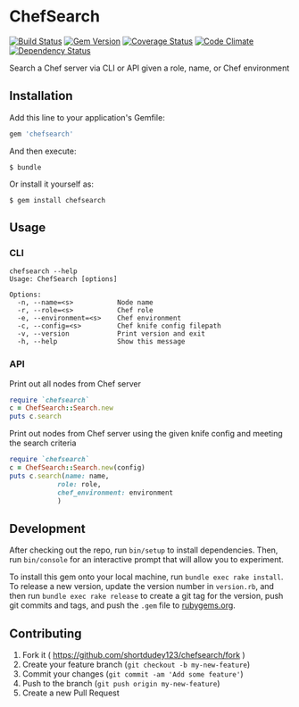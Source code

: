 # ChefSearch

[![Build Status](https://travis-ci.org/shortdudey123/chefsearch.svg?branch=master)](https://travis-ci.org/shortdudey123/chefsearch)
[![Gem Version](http://img.shields.io/gem/v/chefsearch.svg)](https://rubygems.org/gems/chefsearch)
[![Coverage Status](https://img.shields.io/coveralls/shortdudey123/chefsearch/master.svg)](https://coveralls.io/r/shortdudey123/chefsearch?branch=master)
[![Code Climate](https://codeclimate.com/github/shortdudey123/chefsearch/badges/gpa.svg)](https://codeclimate.com/github/shortdudey123/chefsearch)
[![Dependency Status](https://img.shields.io/gemnasium/shortdudey123/chefsearch.svg)](https://gemnasium.com/shortdudey123/chefsearch)


Search a Chef server via CLI or API given a role, name, or Chef environment

## Installation

Add this line to your application's Gemfile:

```ruby
gem 'chefsearch'
```

And then execute:

    $ bundle

Or install it yourself as:

    $ gem install chefsearch

## Usage

### CLI

```
chefsearch --help
Usage: ChefSearch [options]

Options:
  -n, --name=<s>           Node name
  -r, --role=<s>           Chef role
  -e, --environment=<s>    Chef environment
  -c, --config=<s>         Chef knife config filepath
  -v, --version            Print version and exit
  -h, --help               Show this message
```

### API

Print out all nodes from Chef server

```ruby
require `chefsearch`
c = ChefSearch::Search.new
puts c.search
```

Print out nodes from Chef server using the given knife config and meeting the search criteria

```ruby
require `chefsearch`
c = ChefSearch::Search.new(config)
puts c.search(name: name,
            role: role,
            chef_environment: environment
            )
```

## Development

After checking out the repo, run `bin/setup` to install dependencies. Then, run `bin/console` for an interactive prompt that will allow you to experiment.

To install this gem onto your local machine, run `bundle exec rake install`. To release a new version, update the version number in `version.rb`, and then run `bundle exec rake release` to create a git tag for the version, push git commits and tags, and push the `.gem` file to [rubygems.org](https://rubygems.org).

## Contributing

1. Fork it ( https://github.com/shortdudey123/chefsearch/fork )
2. Create your feature branch (`git checkout -b my-new-feature`)
3. Commit your changes (`git commit -am 'Add some feature'`)
4. Push to the branch (`git push origin my-new-feature`)
5. Create a new Pull Request
